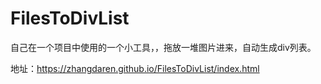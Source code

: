 # FilesToDivList

自己在一个项目中使用的一个小工具，，拖放一堆图片进来，自动生成div列表。

地址：https://zhangdaren.github.io/FilesToDivList/index.html